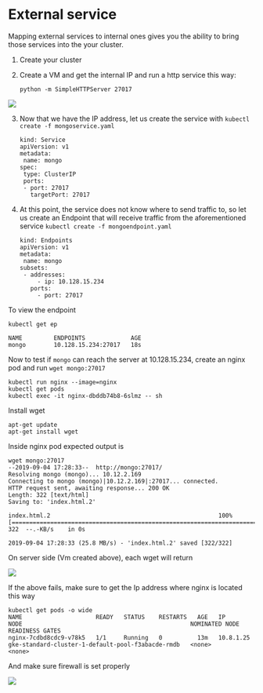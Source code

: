 # External service

Mapping external services to internal ones gives you the ability to bring those services into the your cluster.

1. Create your cluster
2. Create a VM and get the internal IP and run a http service this way:

       python -m SimpleHTTPServer 27017
   
![](https://github.com/DanyLan/GKE-EXPOSE-SERVICES/blob/master/internalIP.png)

3. Now that we have the IP address, let us create the service with `kubectl create -f mongoservice.yaml`

       kind: Service
       apiVersion: v1
       metadata:
        name: mongo
       spec:
        type: ClusterIP
        ports:
        - port: 27017
          targetPort: 27017
          
4. At this point, the service does not know where to send traffic to, so let us create an Endpoint that will receive traffic from the aforementioned service `kubectl create -f mongoendpoint.yaml` 
          
       kind: Endpoints
       apiVersion: v1
       metadata:
        name: mongo
       subsets:
        - addresses:
            - ip: 10.128.15.234
          ports:
            - port: 27017
          
To view the endpoint

    kubectl get ep

    NAME         ENDPOINTS             AGE
    mongo        10.128.15.234:27017   18s

Now to test if `mongo` can reach the server at 10.128.15.234, create an nginx pod and run `wget mongo:27017`

    kubectl run nginx --image=nginx
    kubectl get pods
    kubectl exec -it nginx-dbddb74b8-6slmz -- sh
    
Install wget

    apt-get update
    apt-get install wget
    
Inside nginx pod expected output is

    wget mongo:27017
    --2019-09-04 17:28:33--  http://mongo:27017/
    Resolving mongo (mongo)... 10.12.2.169
    Connecting to mongo (mongo)|10.12.2.169|:27017... connected.
    HTTP request sent, awaiting response... 200 OK
    Length: 322 [text/html]
    Saving to: 'index.html.2'

    index.html.2                                                100%[=========================================================================================================================================>]     322  --.-KB/s    in 0s      

    2019-09-04 17:28:33 (25.8 MB/s) - 'index.html.2' saved [322/322]

On server side (Vm created above), each wget will return

![](https://github.com/DanyLan/GKE-EXPOSE-SERVICES/blob/master/mongo.png)

If the above fails, make sure to get the Ip address where nginx is located this way

    kubectl get pods -o wide
    NAME                     READY   STATUS    RESTARTS   AGE   IP          NODE                                                NOMINATED NODE   READINESS GATES
    nginx-7cdbd8cdc9-v78k5   1/1     Running   0          13m   10.8.1.25   gke-standard-cluster-1-default-pool-f3abacde-rmdb   <none>           <none>

And make sure firewall is set properly

![](https://github.com/DanyLan/GKE-EXPOSE-SERVICES/blob/master/mongofirewall.png)
 
 
